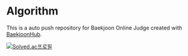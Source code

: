 # Algorithm
This is a auto push repository for Baekjoon Online Judge created with [BaekjoonHub](https://github.com/BaekjoonHub/BaekjoonHub).

[![Solved.ac프로필](http://mazassumnida.wtf/api/v2/generate_badge?boj=fodo8563)](https://solved.ac/fodo8563)
